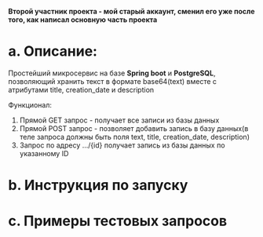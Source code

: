 **Второй участник проекта - мой старый аккаунт, сменил его уже после того, как написал основную часть проекта**
# a. Описание:
Простейший микросервис на базе **Spring boot** и **PostgreSQL**, позволяющий хранить текст в формате base64(text) вместе с атрибутами title, creation_date и description

Функционал:
1. Прямой GET запрос - получает все записи из базы данных
2. Прямой POST запрос - позволяет добавить запись в базу данных(в теле запроса должны быть поля text, title, creation_date, description)
3. Запрос по адресу .../{id} получает запись из базы данных по указанному ID
# b. Инструкция по запуску
# c. Примеры тестовых запросов
